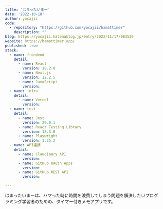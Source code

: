 ```yaml
---
title: 'はまったいまー'
date: '2022-10-18'
author: yocajii
code: 
  - repository: "https://github.com/yocajii/hamattimer"
    description: ""
blog: https://yocajii.hatenablog.jp/entry/2022/11/17/083539
website: https://hamattimer.app/
published: true
stack:
  - name: frondend
    detail: 
      - name: React
        version: 18.2.0
      - name: Next.js
        version: 12.2.5
      - name: JavaScript
        version: 
  - name: infra
    detail:
      - name: Vercel
        version: 
  - name: test
    detail:
      - name: Jest
        version: 29.0.1
      - name: React Testing Library
        version: 13.3.0
      - name: Playwright
        version: 1.25.2
  - name: API連携
    detail:
      - name: Cloudinary API
        version: 
      - name: GitHub OAuth Apps
        version: 
      - name: GitHub REST API
        version: 

---
```


はまったいまーは、ハマった時に時間を浪費してしまう問題を解決したいプログラミング学習者のための、タイマー付きメモアプリです。
